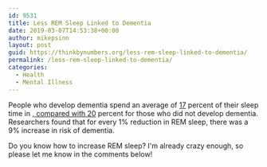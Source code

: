 ```yaml
---
id: 9531
title: Less REM Sleep Linked to Dementia
date: 2019-03-07T14:53:38+00:00
author: mikepsinn
layout: post
guid: https://thinkbynumbers.org/less-rem-sleep-linked-to-dementia/
permalink: /less-rem-sleep-linked-to-dementia/
categories:
  - Health
  - Mental Illness
---
```

People who develop
  dementia spend an average of <a target="_blank" rel="noopener"
    href="https://www.livescience.com/60216-decreased-rem-sleep-dementia-risk.html">17</a> percent of their sleep time
  in <span></span></span><a href="https://www.livescience.com/59300-brain-cells-linked-to-dreaming-found.html"
  target="_top">, compared with <a
    target="_blank" rel="noopener"
    href="https://www.livescience.com/60216-decreased-rem-sleep-dementia-risk.html">20</a> percent for those who did not
  develop dementia. Researchers found that for every 1% reduction in REM sleep, there was a 9%
  increase in risk of dementia.

Do you know how to increase REM sleep? I'm already crazy enough, so please let me know in the comments below!